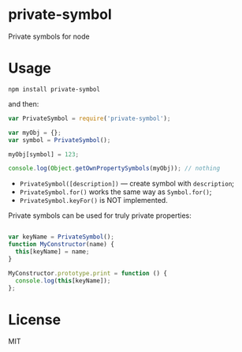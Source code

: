 # private-symbol

Private symbols for node

# Usage

```
npm install private-symbol
```

and then:

```javascript
var PrivateSymbol = require('private-symbol');

var myObj = {};
var symbol = PrivateSymbol();

myObj[symbol] = 123;

console.log(Object.getOwnPropertySymbols(myObj)); // nothing

```
 - `PrivateSymbol([description])` — create symbol with `description`;
 - `PrivateSymbol.for()` works the same way as `Symbol.for()`;
 - `PrivateSymbol.keyFor()` is NOT implemented.

Private symbols can be used for truly private properties:

```javascript

var keyName = PrivateSymbol();
function MyConstructor(name) {
  this[keyName] = name;
}

MyConstructor.prototype.print = function () {
  console.log(this[keyName]);
};


```

# License

MIT

